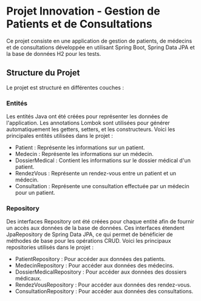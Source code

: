 # Projet Innovation - Gestion de Patients et de Consultations

Ce projet consiste en une application de gestion de patients, de médecins et de consultations développée en utilisant Spring Boot, Spring Data JPA et la base de données H2 pour les tests.

## Structure du Projet

Le projet est structuré en différentes couches :

### Entités

Les entités Java ont été créées pour représenter les données de l'application. Les annotations Lombok sont utilisées pour générer automatiquement les getters, setters, et les constructeurs. Voici les principales entités utilisées dans le projet :

- Patient : Représente les informations sur un patient.
- Medecin : Représente les informations sur un médecin.
- DossierMedical : Contient les informations sur le dossier médical d'un patient.
- RendezVous : Représente un rendez-vous entre un patient et un médecin.
- Consultation : Représente une consultation effectuée par un médecin pour un patient.

### Repository

Des interfaces Repository ont été créées pour chaque entité afin de fournir un accès aux données de la base de données. Ces interfaces étendent JpaRepository de Spring Data JPA, ce qui permet de bénéficier de méthodes de base pour les opérations CRUD. Voici les principaux repositories utilisés dans le projet :

- PatientRepository : Pour accéder aux données des patients.
- MedecinRepository : Pour accéder aux données des médecins.
- DossierMedicalRepository : Pour accéder aux données des dossiers médicaux.
- RendezVousRepository : Pour accéder aux données des rendez-vous.
- ConsultationRepository : Pour accéder aux données des consultations.


